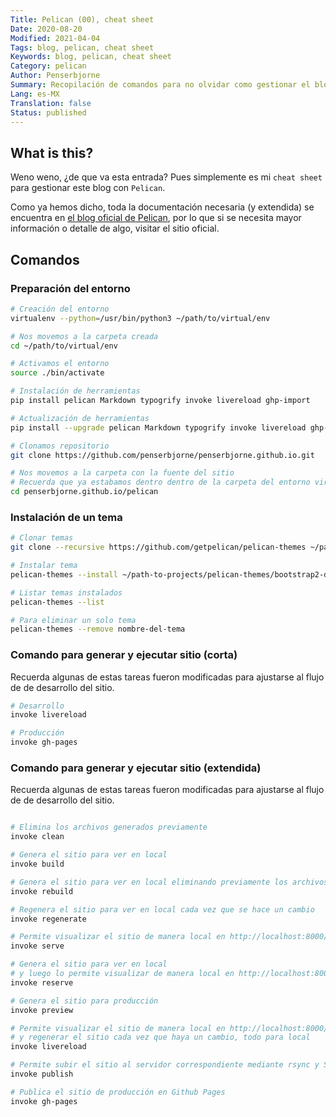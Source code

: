 ```yaml
---
Title: Pelican (00), cheat sheet
Date: 2020-08-20
Modified: 2021-04-04
Tags: blog, pelican, cheat sheet
Keywords: blog, pelican, cheat sheet
Category: pelican
Author: Penserbjorne
Summary: Recopilación de comandos para no olvidar como gestionar el blog con Pelican
Lang: es-MX
Translation: false
Status: published
---
```


##  What is this?

Weno weno, ¿de que va esta entrada? Pues simplemente es mi `cheat sheet` para
gestionar este blog con `Pelican`.

Como ya hemos dicho, toda la documentación necesaria (y extendida) se
encuentra en [el blog oficial de Pelican](https://docs.getpelican.com), por lo
que si se necesita mayor información o detalle de algo, visitar el sitio oficial.

##  Comandos

### Preparación del entorno

```bash
# Creación del entorno
virtualenv --python=/usr/bin/python3 ~/path/to/virtual/env

# Nos movemos a la carpeta creada
cd ~/path/to/virtual/env

# Activamos el entorno
source ./bin/activate

# Instalación de herramientas
pip install pelican Markdown typogrify invoke livereload ghp-import

# Actualización de herramientas
pip install --upgrade pelican Markdown typogrify invoke livereload ghp-import

# Clonamos repositorio
git clone https://github.com/penserbjorne/penserbjorne.github.io.git

# Nos movemos a la carpeta con la fuente del sitio
# Recuerda que ya estabamos dentro dentro de la carpeta del entorno virtual
cd penserbjorne.github.io/pelican
```

### Instalación de un tema

```bash
# Clonar temas
git clone --recursive https://github.com/getpelican/pelican-themes ~/path-to-projects/pelican-themes

# Instalar tema
pelican-themes --install ~/path-to-projects/pelican-themes/bootstrap2-dark

# Listar temas instalados
pelican-themes --list

# Para eliminar un solo tema
pelican-themes --remove nombre-del-tema
```

### Comando para generar y ejecutar sitio (corta)

Recuerda algunas de estas tareas fueron modificadas para ajustarse al flujo de
de desarrollo del sitio.

```bash
# Desarrollo
invoke livereload

# Producción
invoke gh-pages
```

### Comando para generar y ejecutar sitio (extendida)

Recuerda algunas de estas tareas fueron modificadas para ajustarse al flujo de
de desarrollo del sitio.

```bash

# Elimina los archivos generados previamente
invoke clean

# Genera el sitio para ver en local
invoke build

# Genera el sitio para ver en local eliminando previamente los archivos generados
invoke rebuild

# Regenera el sitio para ver en local cada vez que se hace un cambio
invoke regenerate

# Permite visualizar el sitio de manera local en http://localhost:8000/
invoke serve

# Genera el sitio para ver en local
# y luego lo permite visualizar de manera local en http://localhost:8000/
invoke reserve

# Genera el sitio para producción
invoke preview

# Permite visualizar el sitio de manera local en http://localhost:8000/
# y regenerar el sitio cada vez que haya un cambio, todo para local
invoke livereload

# Permite subir el sitio al servidor correspondiente mediante rsync y SSH
invoke publish

# Publica el sitio de producción en Github Pages
invoke gh-pages
```
